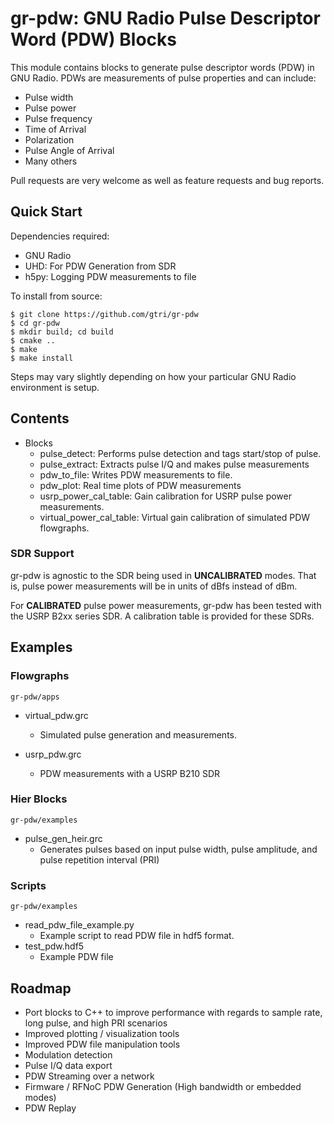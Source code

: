 # gr-pdw: GNU Radio Pulse Descriptor Word (PDW) Blocks

This module contains blocks to generate pulse descriptor words (PDW) in GNU Radio. PDWs are measurements of pulse properties and can include:
* Pulse width
* Pulse power
* Pulse frequency
* Time of Arrival
* Polarization
* Pulse Angle of Arrival
* Many others

Pull requests are very welcome as well as feature requests and bug reports.

## Quick Start

Dependencies required:

* GNU Radio
* UHD: For PDW Generation from SDR
* h5py: Logging PDW measurements to file

To install from source:

    $ git clone https://github.com/gtri/gr-pdw
    $ cd gr-pdw
    $ mkdir build; cd build
    $ cmake ..
    $ make
    $ make install

Steps may vary slightly depending on how your particular GNU Radio environment is setup.

## Contents

* Blocks
  * pulse_detect: Performs pulse detection and tags start/stop of pulse.
  * pulse_extract: Extracts pulse I/Q and makes pulse measurements
  * pdw_to_file: Writes PDW measurements to file.
  * pdw_plot: Real time plots of PDW measurements
  * usrp_power_cal_table: Gain calibration for USRP pulse power measurements.
  * virtual_power_cal_table: Virtual gain calibration of simulated PDW flowgraphs.

### SDR Support
gr-pdw is agnostic to the SDR being used in **UNCALIBRATED** modes. That is, pulse power measurements will be in units of dBfs instead of dBm.

For **CALIBRATED** pulse power measurements, gr-pdw has been tested with the USRP B2xx series SDR. A calibration table is provided for these SDRs.

## Examples

### Flowgraphs
    gr-pdw/apps

* virtual_pdw.grc 
  * Simulated pulse generation and measurements.

* usrp_pdw.grc
  * PDW measurements with a USRP B210 SDR

### Hier Blocks
    gr-pdw/examples
* pulse_gen_heir.grc
  * Generates pulses based on input pulse width, pulse amplitude, and pulse repetition interval (PRI)

### Scripts
    gr-pdw/examples
* read_pdw_file_example.py
  * Example script to read PDW file in hdf5 format.
* test_pdw.hdf5
  * Example PDW file

## Roadmap

* Port blocks to C++ to improve performance with regards to sample rate, long pulse, and high PRI scenarios
* Improved plotting / visualization tools
* Improved PDW file manipulation tools
* Modulation detection
* Pulse I/Q data export
* PDW Streaming over a network
* Firmware / RFNoC PDW Generation (High bandwidth or embedded modes)
* PDW Replay
